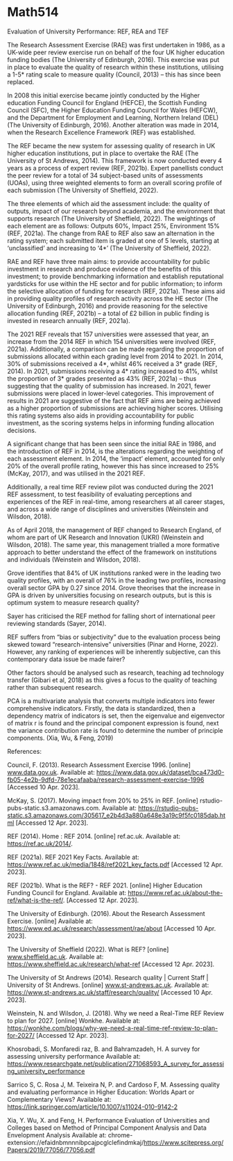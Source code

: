 # Math514
Evaluation of University Performance: REF, REA and TEF

The Research Assessment Exercise (RAE) was first undertaken in 1986, as a UK-wide peer review exercise run on behalf of the four UK higher education funding bodies (The University of Edinburgh, 2016). This exercise was put in place to evaluate the quality of research within these institutions, utilising a 1-5* rating scale to measure quality (Council, 2013) – this has since been replaced. 

In 2008 this initial exercise became jointly conducted by the Higher education Funding Council for England (HEFCE), the Scottish Funding Council (SFC), the Higher Education Funding Council for Wales (HEFCW), and the Department for Employment and Learning, Northern Ireland (DEL) (The University of Edinburgh, 2016). Another alteration was made in 2014, when the Research Excellence Framework (REF) was established. 

The REF became the new system for assessing quality of research in UK higher education institutions, put in place to overtake the RAE (The University of St Andrews, 2014). This framework is now conducted every 4 years as a process of expert review (REF, 2021b). Expert panellists conduct the peer review for a total of 34 subject-based units of assessments (UOAs), using three weighted elements to form an overall scoring profile of each submission (The University of Sheffield, 2022).  

The three elements of which aid the assessment include: the quality of outputs, impact of our research beyond academia, and the environment that supports research (The University of Sheffield, 2022). The weightings of each element are as follows: Outputs 60%, Impact 25%, Environment 15% (REF, 2021a). The change from RAE to REF also saw an alternation in the rating system; each submitted item is graded at one of 5 levels, starting at ‘unclassified’ and increasing to ‘4*’ (The University of Sheffield, 2022). 

RAE and REF have three main aims: to provide accountability for public investment in research and produce evidence of the benefits of this investment; to provide benchmarking information and establish reputational yardsticks for use within the HE sector and for public information; to inform the selective allocation of funding for research (REF, 2021a). These aims aid in providing quality profiles of research activity across the HE sector (The University of Edinburgh, 2016) and provide reasoning for the selective allocation funding (REF, 2021b) – a total of £2 billion in public finding is invested in research annually (REF, 2021a).  

The 2021 REF reveals that 157 universities were assessed that year, an increase from the 2014 REF in which 154 universities were involved (REF, 2021a). Additionally, a comparison can be made regarding the proportion of submissions allocated within each grading level from 2014 to 2021. In 2014, 30% of submissions received a 4*, whilst 46% received a 3* grade (REF, 2014). In 2021, submissions receiving a 4* rating increased to 41%, whilst the proportion of 3* grades presented as 43% (REF, 2021a) – thus suggesting that the quality of submission has increased. In 2021, fewer submissions were placed in lower-level categories. This improvement of results in 2021 are suggestive of the fact that REF aims are being achieved as a higher proportion of submissions are achieving higher scores. Utilising this rating systems also aids in providing accountability for public investment, as the scoring systems helps in informing funding allocation decisions.  

A significant change that has been seen since the initial RAE in 1986, and the introduction of REF in 2014, is the alterations regarding the weighting of each assessment element. In 2014, the ‘impact’ element, accounted for only 20% of the overall profile rating, however this has since increased to 25% (McKay, 2017), and was utilised in the 2021 REF.  

Additionally, a real time REF review pilot was conducted during the 2021 REF assessment, to test feasibility of evaluating perceptions and experiences of the REF in real-time, among researchers at all career stages, and across a wide range of disciplines and universities (Weinstein and Wilsdon, 2018). 

As of April 2018, the management of REF changed to Research England, of whom are part of UK Research and Innovation (UKRI) (Weinstein and Wilsdon, 2018). The same year, this management trialled a more formative approach to better understand the effect of the framework on institutions and individuals (Weinstein and Wilsdon, 2018). 

Grove identifies that 84% of UK institutions ranked were in the leading two quality profiles, with an overall of 76% in the leading two profiles, increasing overall sector GPA by 0.27 since 2014. Grove theorises that the increase in GPA is driven by universities focusing on research outputs, but is this is optimum system to measure research quality? 

Sayer has criticised the REF method for falling short of international peer reviewing standards (Sayer, 2014).  

REF suffers from “bias or subjectivity” due to the evaluation process being skewed toward “research-intensive” universities (Pinar and Horne, 2022). However, any ranking of experiences will be inherently subjective, can this contemporary data issue be made fairer? 

Other factors should be analysed such as research, teaching ad technology transfer (Gibari et al, 2018) as this gives a focus to the quality of teaching rather than subsequent research. 

PCA is a multivariate analysis that converts multiple indicators into fewer comprehensive indicators. Firstly, the data is standardized, then a dependency matrix of indicators is set, then the eigenvalue and eigenvector of matrix r is found and the principal component expression is found, next the variance contribution rate is found to determine the number of principle components. ​(Xia, Wu, & Feng, 2019)​ 

 

References:

Council, F. (2013). Research Assessment Exercise 1996. [online] www.data.gov.uk. Available at: https://www.data.gov.uk/dataset/bca473d0-fb05-4e2b-9dfd-78e1ecafaaba/research-assessment-exercise-1996 [Accessed 10 Apr. 2023]. 

McKay, S. (2017). Moving impact from 20% to 25% in REF. [online] rstudio-pubs-static.s3.amazonaws.com. Available at: https://rstudio-pubs-static.s3.amazonaws.com/305617_e2b4d3a880a648e3a19c9f5fc0185dab.html [Accessed 12 Apr. 2023]. 

REF (2014). Home : REF 2014. [online] ref.ac.uk. Available at: https://ref.ac.uk/2014/. 

REF (2021a). REF 2021 Key Facts. Available at: https://www.ref.ac.uk/media/1848/ref2021_key_facts.pdf [Accessed 12 Apr. 2023]. 

‌REF (2021b). What is the REF? - REF 2021. [online] Higher Education Funding Council for England. Available at: https://www.ref.ac.uk/about-the-ref/what-is-the-ref/. [Accessed 12 Apr. 2023]. 

The University of Edinburgh. (2016). About the Research Assessment Exercise. [online] Available at: https://www.ed.ac.uk/research/assessment/rae/about [Accessed 10 Apr. 2023]. 

The University of Sheffield (2022). What is REF? [online] www.sheffield.ac.uk. Available at: https://www.sheffield.ac.uk/research/what-ref [Accessed 12 Apr. 2023]. 

The University of St Andrews (2014). Research quality | Current Staff | University of St Andrews. [online] www.st-andrews.ac.uk. Available at: https://www.st-andrews.ac.uk/staff/research/quality/ [Accessed 10 Apr. 2023]. 

Weinstein, N. and Wilsdon, J. (2018). Why we need a Real-Time REF Review to plan for 2027. [online] Wonkhe. Available at: https://wonkhe.com/blogs/why-we-need-a-real-time-ref-review-to-plan-for-2027/ [Accessed 12 Apr. 2023]. 

Khosrobadi, S. Monfaredi raz, B. and Bahramzadeh, H. A survey for assessing university performance Available at: https://www.researchgate.net/publication/271068593_A_survey_for_assessing_university_performance

Sarrico S, C. Rosa J, M. Teixeira N, P. and Cardoso F, M. Assessing quality and evaluating performance in Higher Education: Worlds Apart or Complementary Views? Available at: https://link.springer.com/article/10.1007/s11024-010-9142-2

Xia, Y. Wu, X. and Feng, H. Performance Evaluation of Universities and Colleges based on Method of Principal Component Analysis and Data Envelopment Analysis Available at: chrome-extension://efaidnbmnnnibpcajpcglclefindmkaj/https://www.scitepress.org/Papers/2019/77056/77056.pdf
